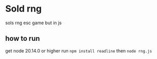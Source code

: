 # Sold rng
sols rng esc game but in js
## how to run
get node 20.14.0 or higher 
run `npm install readline`
then `node rng.js`

